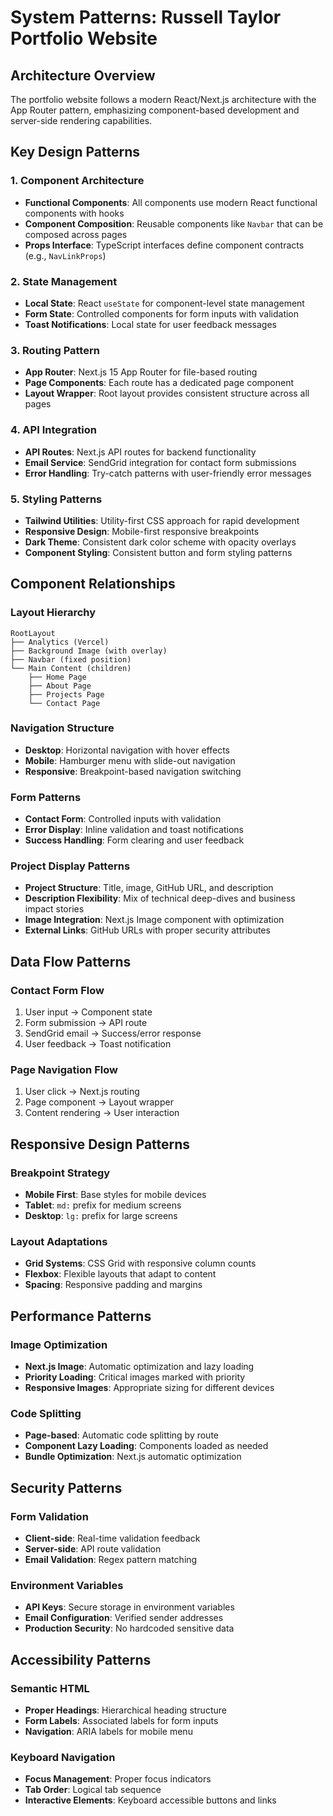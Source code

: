 # System Patterns: Russell Taylor Portfolio Website

## Architecture Overview

The portfolio website follows a modern React/Next.js architecture with the App Router pattern, emphasizing component-based development and server-side rendering capabilities.

## Key Design Patterns

### 1. Component Architecture

-   **Functional Components**: All components use modern React functional components with hooks
-   **Component Composition**: Reusable components like `Navbar` that can be composed across pages
-   **Props Interface**: TypeScript interfaces define component contracts (e.g., `NavLinkProps`)

### 2. State Management

-   **Local State**: React `useState` for component-level state management
-   **Form State**: Controlled components for form inputs with validation
-   **Toast Notifications**: Local state for user feedback messages

### 3. Routing Pattern

-   **App Router**: Next.js 15 App Router for file-based routing
-   **Page Components**: Each route has a dedicated page component
-   **Layout Wrapper**: Root layout provides consistent structure across all pages

### 4. API Integration

-   **API Routes**: Next.js API routes for backend functionality
-   **Email Service**: SendGrid integration for contact form submissions
-   **Error Handling**: Try-catch patterns with user-friendly error messages

### 5. Styling Patterns

-   **Tailwind Utilities**: Utility-first CSS approach for rapid development
-   **Responsive Design**: Mobile-first responsive breakpoints
-   **Dark Theme**: Consistent dark color scheme with opacity overlays
-   **Component Styling**: Consistent button and form styling patterns

## Component Relationships

### Layout Hierarchy

```
RootLayout
├── Analytics (Vercel)
├── Background Image (with overlay)
├── Navbar (fixed position)
└── Main Content (children)
    ├── Home Page
    ├── About Page
    ├── Projects Page
    └── Contact Page
```

### Navigation Structure

-   **Desktop**: Horizontal navigation with hover effects
-   **Mobile**: Hamburger menu with slide-out navigation
-   **Responsive**: Breakpoint-based navigation switching

### Form Patterns

-   **Contact Form**: Controlled inputs with validation
-   **Error Display**: Inline validation and toast notifications
-   **Success Handling**: Form clearing and user feedback

### Project Display Patterns

-   **Project Structure**: Title, image, GitHub URL, and description
-   **Description Flexibility**: Mix of technical deep-dives and business impact stories
-   **Image Integration**: Next.js Image component with optimization
-   **External Links**: GitHub URLs with proper security attributes

## Data Flow Patterns

### Contact Form Flow

1. User input → Component state
2. Form submission → API route
3. SendGrid email → Success/error response
4. User feedback → Toast notification

### Page Navigation Flow

1. User click → Next.js routing
2. Page component → Layout wrapper
3. Content rendering → User interaction

## Responsive Design Patterns

### Breakpoint Strategy

-   **Mobile First**: Base styles for mobile devices
-   **Tablet**: `md:` prefix for medium screens
-   **Desktop**: `lg:` prefix for large screens

### Layout Adaptations

-   **Grid Systems**: CSS Grid with responsive column counts
-   **Flexbox**: Flexible layouts that adapt to content
-   **Spacing**: Responsive padding and margins

## Performance Patterns

### Image Optimization

-   **Next.js Image**: Automatic optimization and lazy loading
-   **Priority Loading**: Critical images marked with priority
-   **Responsive Images**: Appropriate sizing for different devices

### Code Splitting

-   **Page-based**: Automatic code splitting by route
-   **Component Lazy Loading**: Components loaded as needed
-   **Bundle Optimization**: Next.js automatic optimization

## Security Patterns

### Form Validation

-   **Client-side**: Real-time validation feedback
-   **Server-side**: API route validation
-   **Email Validation**: Regex pattern matching

### Environment Variables

-   **API Keys**: Secure storage in environment variables
-   **Email Configuration**: Verified sender addresses
-   **Production Security**: No hardcoded sensitive data

## Accessibility Patterns

### Semantic HTML

-   **Proper Headings**: Hierarchical heading structure
-   **Form Labels**: Associated labels for form inputs
-   **Navigation**: ARIA labels for mobile menu

### Keyboard Navigation

-   **Focus Management**: Proper focus indicators
-   **Tab Order**: Logical tab sequence
-   **Interactive Elements**: Keyboard accessible buttons and links
